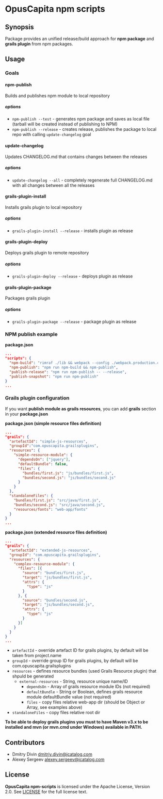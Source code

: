 # OpusCapita npm scripts

## Synopsis

Package provides an unified release/build approach for **npm package** and **grails plugin** from npm packages.

## Usage

### Goals

#### npm-publish
Builds and publishes npm module to local repository

##### options
- `npm-publish --test` - generates npm package and saves as local file (tarball will be created instead of publishing to NPM)
- `npm-publish --release` - creates release, publishes the package to local repo with calling `update-changelog` goal

#### update-changelog
Updates CHANGELOG.md that contains changes between the releases

##### options
- `update-changelog --all` - completely regenerate full CHANGELOG.md with all changes between all the releases

#### grails-plugin-install
Installs grails plugin to local repository

##### options
- `grails-plugin-install --release` - installs plugin as release

#### grails-plugin-deploy
Deploys grails plugin to remote repository

##### options
- `grails-plugin-deploy --release` - deploys plugin as release

#### grails-plugin-package
Packages grails plugin

##### options
- `grails-plugin-package --release` - package plugin as release

### NPM publish example

**package.json**

```json
...
"scripts": {
  "npm-build": "rimraf ./lib && webpack --config ./webpack.production.config",
  "npm-publish": "npm run npm-build && npm-publish",
  "publish-release": "npm run npm-publish -- --release",
  "publish-snapshot": "npm run npm-publish"
}
...
```

### Grails plugin configuration
If you want **publish module as grails resources**, you can add **grails** section in your **package.json**

**package.json (simple resource files definition)**
```json
...
"grails": {
  "artefactId": "simple-js-resources",
  "groupId":"com.opuscapita.grailsplugins",
  "resources": {
    "simple-resource-module": {
      "dependsOn": ["jquery"],
      "defaultBundle": false,
      "files": {
        "bundles/first.js": "js/bundles/first.js",
        "bundles/second.js": "js/bundles/second.js"
      }    
    }
  },
  "standaloneFiles": {
    "bundles/first.js": "src/java/first.js",
    "bundles/second.js": "src/java/second.js",
    "resources/fonts": "web-app/fonts"
  }
}
...
```

**package.json (extended resource files definition)**
```json
...
"grails": {
  "artefactId": "extended-js-resources",
  "groupId": "com.opuscapita.grailsplugins",
  "resources": {
    "complex-resource-module": {
      "files": [{
        "source": "bundles/first.js",
        "target": "js/bundles/first.js",
        "attrs": {
          "type": "js"
        }
      }, {
        "source": "bundles/second.js",
        "target": "js/bundles/second.js",
        "attrs": {
          "type": "js"
        }
      }]
    }
  }
}
...
```

* `artefactId` - override artefact ID for grails plugins, by default will be taken from project.name
* `groupId` - override group ID for grails plugins, by default will be com.opuscapita.grailsplugins
* `resources` - defines resource bundles (used Grails Resource plugin) that shpuld be generated
    * `external-resources` - String, resource unique name/ID
        * `dependsOn` - Array of grails resource module IDs (not required)
        * `defaultBundle` - String or Boolean, defines grails resource module defaultBundle value (not required)
        * `files` - copy files relative web-app dir (should be Object or Array, see examples above)
* `standaloneFiles` - copy files relative root dir

**To be able to deploy grails plugins you must to have Maven v3.x to be installed
and mvn (or mvn.cmd under Windows) available in PATH.**

## Contributors

* Dmitry Divin dmitriy.divin@jcatalog.com
* Alexey Sergeev alexey.sergeev@jcatalog.com

## License

**OpusCapita npm-scripts** is licensed under the Apache License, Version 2.0. See [LICENSE](./LICENSE) for the full license text.
